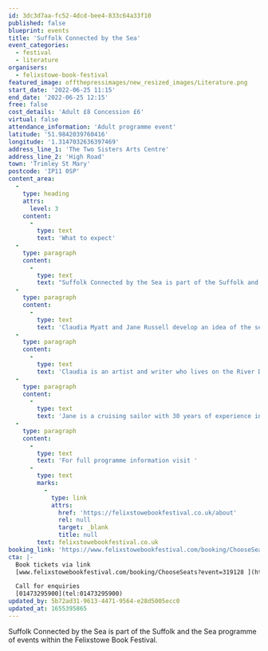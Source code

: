 ```yaml
---
id: 3dc3d7aa-fc52-4dcd-bee4-833c64a33f10
published: false
blueprint: events
title: 'Suffolk Connected by the Sea'
event_categories:
  - festival
  - literature
organisers:
  - felixstowe-book-festival
featured_image: offthepressimages/new_resized_images/Literature.png
start_date: '2022-06-25 11:15'
end_date: '2022-06-25 12:15'
free: false
cost_details: 'Adult £8 Concession £6'
virtual: false
attendance_information: 'Adult programme event'
latitude: '51.9842039760416'
longitude: '1.3147032636397469'
address_line_1: 'The Two Sisters Arts Centre'
address_line_2: 'High Road'
town: 'Trimley St Mary'
postcode: 'IP11 0SP'
content_area:
  -
    type: heading
    attrs:
      level: 3
    content:
      -
        type: text
        text: 'What to expect'
  -
    type: paragraph
    content:
      -
        type: text
        text: "Suffolk Connected by the Sea is part of the Suffolk and the Sea programme of events within the Felixstowe Book Festival.\_"
  -
    type: paragraph
    content:
      -
        type: text
        text: 'Claudia Myatt and Jane Russell develop an idea of the sea as a means of connection, offering people opportunities for artistic and intellectual exchange, for exploration and trade as well as invasions and warfare.'
  -
    type: paragraph
    content:
      -
        type: text
        text: 'Claudia is an artist and writer who lives on the River Deben.'
  -
    type: paragraph
    content:
      -
        type: text
        text: 'Jane is a cruising sailor with 30 years of experience including a 5-year circumnavigation.'
  -
    type: paragraph
    content:
      -
        type: text
        text: 'For full programme information visit '
      -
        type: text
        marks:
          -
            type: link
            attrs:
              href: 'https://felixstowebookfestival.co.uk/about'
              rel: null
              target: _blank
              title: null
        text: felixstowebookfestival.co.uk
booking_link: 'https://www.felixstowebookfestival.com/booking/ChooseSeats?event=319128'
cta: |-
  Book tickets via link
  [www.felixstowebookfestival.com/booking/ChooseSeats?event=319128 ](https://www.felixstowebookfestival.com/booking/ChooseSeats?event=319128 )

  Call for enquiries 
  [01473295900](tel:01473295900)
updated_by: 5b72ad31-9613-4471-9564-e28d5005ecc0
updated_at: 1655395865
---
```

Suffolk Connected by the Sea is part of the Suffolk and the Sea programme of events within the Felixstowe Book Festival.